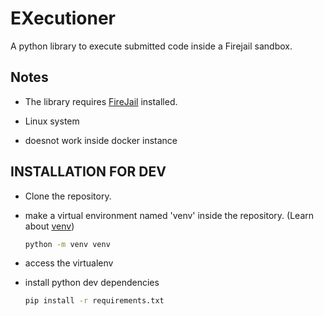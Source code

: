 # EXecutioner

A python library to execute submitted code inside a Firejail sandbox.

## Notes

- The library requires [FireJail](https://firejail.wordpress.com/) installed.

- Linux system
- doesnot work inside docker instance

## INSTALLATION FOR DEV

- Clone the repository.
- make a virtual environment named 'venv' inside the repository. (Learn about [venv](https://docs.python.org/3/tutorial/venv.html))

    ```bash
    python -m venv venv
    ```

- access the virtualenv
- install python dev dependencies

    ```bash
    pip install -r requirements.txt
    ```
